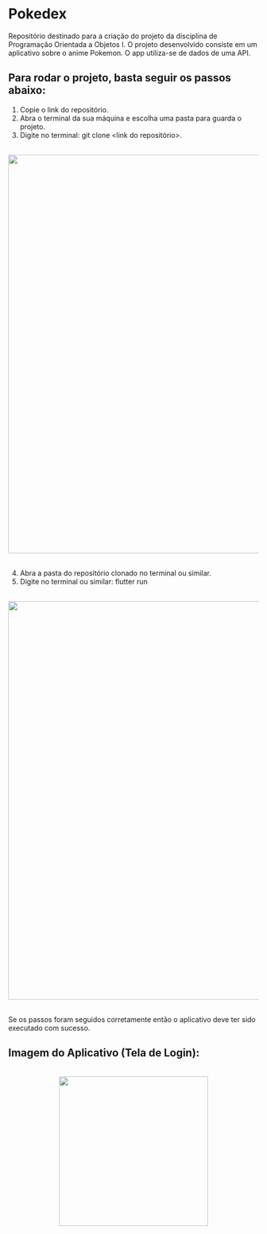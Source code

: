 # Pokedex

Repositório destinado para a criação do projeto da disciplina de Programação Orientada a Objetos I. O projeto desenvolvido consiste em um aplicativo sobre o anime Pokemon. O app utiliza-se de dados de uma API.

## Para rodar o projeto, basta seguir os passos abaixo: 

1. Copie o link do repositório.
2. Abra o terminal da sua máquina e escolha uma pasta para guarda o projeto.
3. Digite no terminal: git clone <link do repositório>.

</br>
<div align="center">
<img src="https://github.com/melquetrindade/Projetos_Flutter/assets/111925696/68f4b49c-e7fb-4bfe-ab68-32863f59fbfd" width="800px" heigth="300" />
</div>
</br>

4. Abra a pasta do repositório clonado no terminal ou similar.
5. Digite no terminal ou similar: flutter run

</br>
<div align="center">
<img src="https://github.com/melquetrindade/Projetos_Flutter/assets/111925696/2cdf5d15-0df7-4a2a-be7b-614b9766c6de" width="800px" heigth="300" />
</div>
</br>

Se os passos foram seguidos corretamente então o aplicativo deve ter sido executado com sucesso.

## Imagem do Aplicativo (Tela de Login):

</br>
<div align="center">
<img src="https://github.com/melquetrindade/Projetos_Flutter/assets/111925696/9d9b9878-ab98-4742-8962-c4a9b1719f81" width="300px" heigth="1200"/>
</div>
</br>
